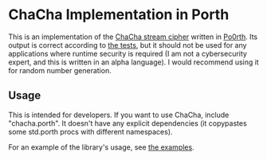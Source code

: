 # ChaCha Implementation in Porth

This is an implementation of the [ChaCha stream
cipher](https://en.wikipedia.org/wiki/ChaCha_(cipher)#ChaCha_variant) written in
[Po0rth](https://gitlab.com/tsoding/porth). Its output is correct according to
[the tests](./src/test.porth), but it should not be used for any applications
where runtime security is required (I am not a cybersecurity expert, and this is
written in an alpha language). I would recommend using it for random number
generation.

## Usage

This is intended for developers. If you want to use ChaCha, include
"chacha.porth". It doesn't have any explicit dependencies (it copypastes some
std.porth procs with different namespaces).

For an example of the library's usage, see [the examples](./examples).
